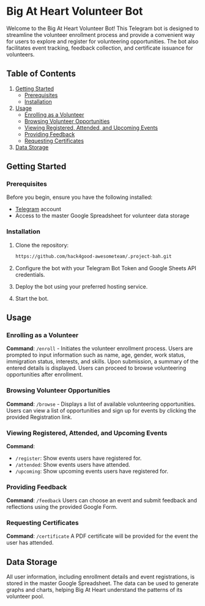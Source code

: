 # Big At Heart Volunteer Bot

Welcome to the Big At Heart Volunteer Bot! This Telegram bot is designed to streamline the volunteer enrollment process and provide a convenient way for users to explore and register for volunteering opportunities. The bot also facilitates event tracking, feedback collection, and certificate issuance for volunteers.

## Table of Contents

1. [Getting Started](#getting-started)
    - [Prerequisites](#prerequisites)
    - [Installation](#installation)
2. [Usage](#usage)
    - [Enrolling as a Volunteer](#enrolling-as-a-volunteer)
    - [Browsing Volunteer Opportunities](#browsing-volunteer-opportunities)
    - [Viewing Registered, Attended, and Upcoming Events](#viewing-registered-attended-and-upcoming-events)
    - [Providing Feedback](#providing-feedback)
    - [Requesting Certificates](#requesting-certificates)
3. [Data Storage](#data-storage)

## Getting Started

### Prerequisites

Before you begin, ensure you have the following installed:

- [Telegram](https://telegram.org/) account
- Access to the master Google Spreadsheet for volunteer data storage

### Installation

1. Clone the repository:

   ```bash
   https://github.com/hack4good-awesometeam/.project-bah.git
   ```

2. Configure the bot with your Telegram Bot Token and Google Sheets API credentials.

3. Deploy the bot using your preferred hosting service.

4. Start the bot.

## Usage

### Enrolling as a Volunteer

**Command**: `/enroll` - Initiates the volunteer enrollment process.
Users are prompted to input information such as name, age, gender, work status, immigration status, interests, and skills. Upon submission, a summary of the entered details is displayed. Users can proceed to browse volunteering opportunities after enrollment.

### Browsing Volunteer Opportunities

**Command**: `/browse` - Displays a list of available volunteering opportunities.
Users can view a list of opportunities and sign up for events by clicking the provided Registration link. 

### Viewing Registered, Attended, and Upcoming Events

**Command**:
- `/register`: Show events users have registered for.
- `/attended`: Show events users have attended.
- `/upcoming`: Show upcoming events users have registered for.

### Providing Feedback

**Command**: `/feedback`
Users can choose an event and submit feedback and reflections using the provided Google Form.

### Requesting Certificates

**Command**: `/certificate`
A PDF certificate will be provided for the event the user has attended.

## Data Storage

All user information, including enrollment details and event registrations, is stored in the master Google Spreadsheet. The data can be used to generate graphs and charts, helping Big At Heart understand the patterns of its volunteer pool.
